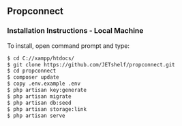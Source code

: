 ## Propconnect


### Installation Instructions - Local Machine

To install, open command prompt and type:

```bash
$ cd C://xampp/htdocs/
$ git clone https://github.com/JETshelf/propconnect.git
$ cd propconnect
$ composer update
$ copy .env.example .env
$ php artisan key:generate
$ php artisan migrate
$ php artisan db:seed
$ php artisan storage:link
$ php artisan serve
```
